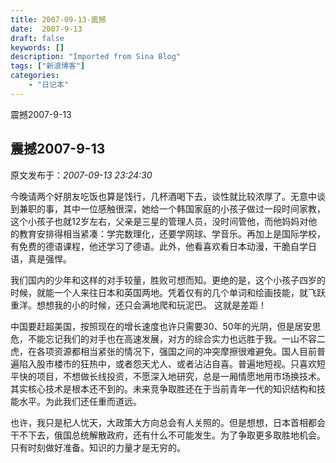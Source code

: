 ```yaml
---
title: 2007-09-13-震撼
date:  2007-9-13
draft: false
keywords: []
description: "Imported from Sina Blog"
tags: ["新浪博客"]
categories: 
    - "日记本"
---
```

震撼2007-9-13
## 震撼2007-9-13

 原文发布于：*2007-09-13 23:24:30*

  
今晚请两个好朋友吃饭也算是饯行，几杯酒喝下去，谈性就比较浓厚了。无意中谈到兼职的事，其中一位感触很深，她给一个韩国家庭的小孩子做过一段时间家教，这个小孩子也就12岁左右，父亲是三星的管理人员，没时间管他，而他妈妈对他的教育安排得相当紧凑：学完数理化，还要学网球、学音乐。再加上是国际学校，有免费的德语课程，他还学习了德语。此外，他看喜欢看日本动漫，干脆自学日语，真是强悍。


我们国内的少年和这样的对手较量，胜败可想而知。更绝的是，这个小孩子四岁的时候，就能一个人来往日本和英国两地。凭着仅有的几个单词和绘画技能，就飞跃重洋。想想我的小的时候，还只会满地爬和玩泥巴。 这就是差距！

  
中国要赶超美国，按照现在的增长速度也许只需要30、50年的光阴，但是居安思危，不能忘记我们的对手也在高速发展，对方的综合实力也远胜于我。一山不容二虎，在各项资源都相当紧张的情况下，强国之间的冲突摩擦很难避免。国人目前普遍陷入股市楼市的狂热中，或者怨天尤人、或者沾沾自喜。普遍地短视。只喜欢短平快的项目，不想做长线投资，不愿深入地研究，总是一厢情愿地用市场换技术。其实核心技术是根本还不到的。未来竞争取胜还在于当前青年一代的知识结构和技能水平。为此我们还任重而道远。

  
也许，我只是杞人忧天，大政策大方向总会有人关照的。但是想想，日本首相都会干不下去，俄国总统解散政府，还有什么不可能发生。为了争取更多取胜地机会。只有时刻做好准备。知识的力量才是无穷的。

 


